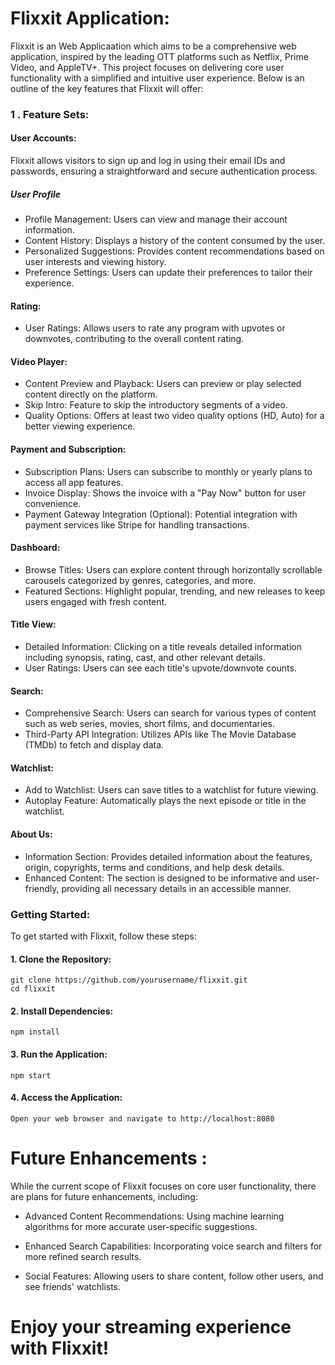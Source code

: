 # Flixxit Application:                                                                                           
                        
Flixxit is an Web Applicaation which aims to be a comprehensive web application, inspired by the leading OTT platforms such as Netflix, Prime Video, and AppleTV+. This project focuses on delivering core user functionality with a simplified and intuitive user experience. Below is an outline of the key features that Flixxit will offer:

### 1 . Feature Sets:

#### User Accounts:

Flixxit allows visitors to sign up and log in using their email IDs and passwords, ensuring a straightforward and secure authentication process.

##### User Profile

- Profile Management: Users can view and manage their account information.
- Content History: Displays a history of the content consumed by the user.
- Personalized Suggestions: Provides content recommendations based on user interests and viewing history.
- Preference Settings: Users can update their preferences to tailor their experience.

#### Rating:

- User Ratings: Allows users to rate any program with upvotes or downvotes, contributing to the overall content rating.

#### Video Player:

- Content Preview and Playback: Users can preview or play selected content directly on the platform.
- Skip Intro: Feature to skip the introductory segments of a video.
- Quality Options: Offers at least two video quality options (HD, Auto) for a better viewing experience.

#### Payment and Subscription:

- Subscription Plans: Users can subscribe to monthly or yearly plans to access all app features.
- Invoice Display: Shows the invoice with a "Pay Now" button for user convenience.
- Payment Gateway Integration (Optional): Potential integration with payment services like Stripe for handling transactions.

#### Dashboard:

- Browse Titles: Users can explore content through horizontally scrollable carousels categorized by genres, categories, and more.
- Featured Sections: Highlight popular, trending, and new releases to keep users engaged with fresh content.

#### Title View:

- Detailed Information: Clicking on a title reveals detailed information including synopsis, rating, cast, and other relevant details.
- User Ratings: Users can see each title's upvote/downvote counts.
    
#### Search:

- Comprehensive Search: Users can search for various types of content such as web series, movies, short films, and documentaries.
- Third-Party API Integration: Utilizes APIs like The Movie Database (TMDb) to fetch and display data.

#### Watchlist:

- Add to Watchlist: Users can save titles to a watchlist for future viewing.
- Autoplay Feature: Automatically plays the next episode or title in the watchlist.

#### About Us:
   
- Information Section: Provides detailed information about the features, origin, copyrights, terms and conditions, and help desk details.
- Enhanced Content: The section is designed to be informative and user-friendly, providing all necessary details in an accessible manner.

### Getting Started:

To get started with Flixxit, follow these steps:

#### 1. Clone the Repository:

    git clone https://github.com/yourusername/flixxit.git
    cd flixxit

#### 2. Install Dependencies: 

    npm install

#### 3. Run the Application:

    npm start

#### 4. Access the Application:

    Open your web browser and navigate to http://localhost:8080

# Future Enhancements : 

While the current scope of Flixxit focuses on core user functionality, there are plans for future enhancements, including:

- Advanced Content Recommendations: Using machine learning algorithms for more accurate user-specific suggestions.
    
- Enhanced Search Capabilities: Incorporating voice search and filters for more refined search results.
    
- Social Features: Allowing users to share content, follow other users, and see friends' watchlists.


#                                                             Enjoy your streaming experience with Flixxit!
